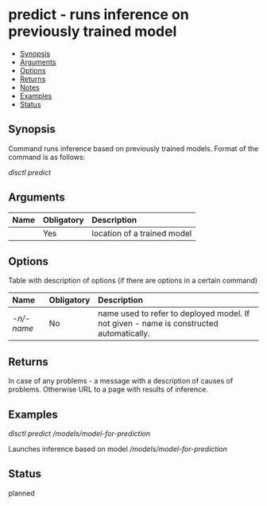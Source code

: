 # predict - runs inference on previously trained model

- [Synopsis](#synopsis)  
- [Arguments](#arguments)  
- [Options](#options)
- [Returns](#returns)
- [Notes](#notes)  
- [Examples](#examples)  
- [Status](#status)

## Synopsis

Command runs inference based on previously trained models. Format of the command is as follows:

_dlsctl predict_

## Arguments

| Name | Obligatory | Description |
|:--- |:--- |:--- |
|_<path>_ | Yes | location of a trained model |

## Options

Table with description of options (if there are options in a certain command)

| Name | Obligatory | Description | 
|:--- |:--- |:--- |
|_-n/-name_ | No | name used to refer to deployed model. If not given - name is constructed automatically. |


## Returns

In case of any problems - a message with a description of causes of problems.
Otherwise URL to a page with results of inference.

## Examples

_dlsctl predict /models/model-for-prediction_

Launches inference based on model _/models/model-for-prediction_

## Status

planned
